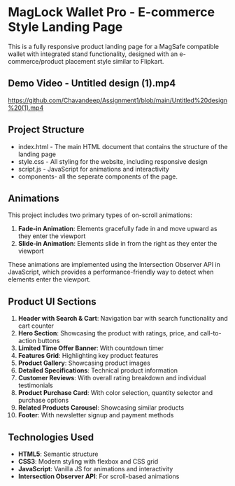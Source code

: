 
# MagLock Wallet Pro - E-commerce Style Landing Page

This is a fully responsive product landing page for a MagSafe compatible wallet with integrated stand functionality, designed with an e-commerce/product placement style similar to Flipkart.


## Demo Video - Untitled design (1).mp4
https://github.com/Chavandeep/Assignment1/blob/main/Untitled%20design%20(1).mp4


## Project Structure


- index.html - The main HTML document that contains the structure of the landing page
- style.css - All styling for the website, including responsive design
- script.js - JavaScript for animations and interactivity
- components- all the seperate components of the page.


## Animations

This project includes two primary types of on-scroll animations:

1. **Fade-in Animation**: Elements gracefully fade in and move upward as they enter the viewport
2. **Slide-in Animation**: Elements slide in from the right as they enter the viewport

These animations are implemented using the Intersection Observer API in JavaScript, which provides a performance-friendly way to detect when elements enter the viewport.


## Product UI Sections


1. **Header with Search & Cart**: Navigation bar with search functionality and cart counter
2. **Hero Section**: Showcasing the product with ratings, price, and call-to-action buttons
3. **Limited Time Offer Banner**: With countdown timer
4. **Features Grid**: Highlighting key product features
5. **Product Gallery**: Showcasing product images
6. **Detailed Specifications**: Technical product information
7. **Customer Reviews**: With overall rating breakdown and individual testimonials
8. **Product Purchase Card**: With color selection, quantity selector and purchase options
9. **Related Products Carousel**: Showcasing similar products
10. **Footer**: With newsletter signup and payment methods


## Technologies Used


- **HTML5**: Semantic structure
- **CSS3**: Modern styling with flexbox and CSS grid
- **JavaScript**: Vanilla JS for animations and interactivity
- **Intersection Observer API**: For scroll-based animations
  


